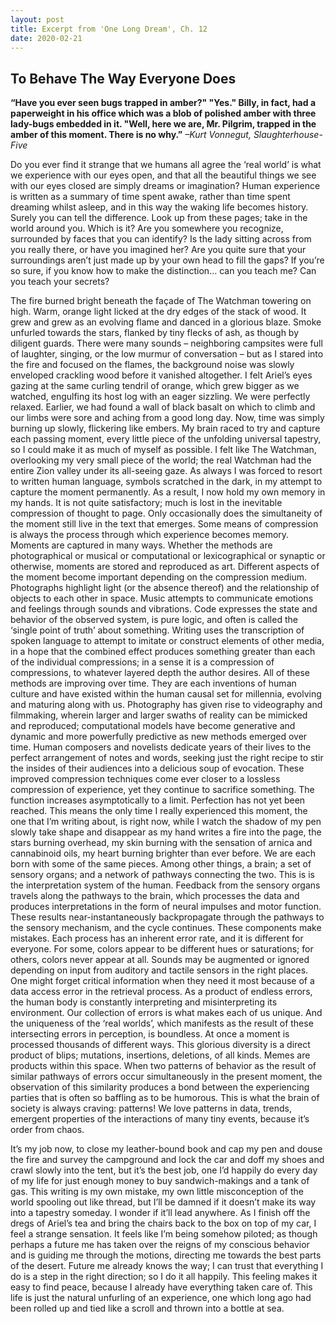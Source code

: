 ```yaml
---
layout: post
title: Excerpt from 'One Long Dream', Ch. 12
date: 2020-02-21
---
```


<h2>To Behave The Way Everyone Does</h2>

**“Have you ever seen bugs trapped in amber?" "Yes." Billy, in fact, had a paperweight in his office which was a blob of polished amber with three lady-bugs embedded in it. "Well, here we are, Mr. Pilgrim, trapped in the amber of this moment. There is no why.”**
*–Kurt Vonnegut, Slaughterhouse-Five*

Do you ever find it strange that we humans all agree the ‘real world’ is what we experience with our eyes open, and that all the beautiful things we see with our eyes closed are simply dreams or imagination? Human experience is written as a summary of time spent awake, rather than time spent dreaming whilst asleep, and in this way the waking life becomes history.
Surely you can tell the difference. Look up from these pages; take in the world around you. Which is it? Are you somewhere you recognize, surrounded by faces that you can identify? Is the lady sitting across from you really there, or have you imagined her? Are you quite sure that your surroundings aren’t just made up by your own head to fill the gaps?
If you’re so sure, if you know how to make the distinction… can you teach me? Can you teach your secrets?

The fire burned bright beneath the façade of The Watchman towering on high. Warm, orange light licked at the dry edges of the stack of wood. It grew and grew as an evolving flame and danced in a glorious blaze. Smoke unfurled towards the stars, flanked by tiny flecks of ash, as though by diligent guards. There were many sounds – neighboring campsites were full of laughter, singing, or the low murmur of conversation – but as I stared into the fire and focused on the flames, the background noise was slowly enveloped crackling wood before it vanished altogether. I felt Ariel’s eyes gazing at the same curling tendril of orange, which grew bigger as we watched, engulfing its host log with an eager sizzling. We were perfectly relaxed. Earlier, we had found a wall of black basalt on which to climb and our limbs were sore and aching from a good long day. Now, time was simply burning up slowly, flickering like embers. My brain raced to try and capture each passing moment, every little piece of the unfolding universal tapestry, so I could make it as much of myself as possible. I felt like The Watchman, overlooking my very small piece of the world; the real Watchman had the entire Zion valley under its all-seeing gaze.
As always I was forced to resort to written human language, symbols scratched in the dark, in my attempt to capture the moment permanently. As a result, I now hold my own memory in my hands. It is not quite satisfactory; much is  lost in the inevitable compression of thought to page. Only occasionally does the simultaneity of the moment still live in the text that emerges.
Some means of compression is always the process through which experience becomes memory. Moments are captured in many ways. Whether the methods are photographical or musical or computational or lexicographical or  synaptic or otherwise, moments are stored and reproduced as art. Different aspects of the moment become important depending on the compression medium. Photographs highlight light (or the absence thereof) and the relationship of objects to each other in space. Music attempts to communicate emotions and feelings through sounds and vibrations. Code expresses the state and behavior of the observed system, is pure logic, and often is called the ‘single point of truth’ about something. Writing uses the transcription of spoken language to attempt to imitate or construct elements of other media, in a hope that the combined effect produces something greater than each of the individual compressions; in a sense it is a compression of compressions, to whatever layered depth the author desires.
All of these methods are improving over time. They are each inventions of human culture and have existed within the human causal set for millennia, evolving and maturing along with us. Photography has given rise to videography and filmmaking, wherein larger and larger swaths of reality can be mimicked and reproduced; computational models have become generative and dynamic and more powerfully predictive as new methods emerged over time. Human composers and novelists dedicate years of their lives to the perfect arrangement of notes and words, seeking just the right recipe to stir the insides of their audiences into a delicious soup of evocation. These improved compression techniques come ever closer to a lossless compression of experience, yet they continue to sacrifice something. The function increases asymptotically to a limit. Perfection has not yet been reached.
This means the only time I really experienced this moment, the one that I’m writing about, is right now, while I watch the shadow of my pen slowly take shape and disappear as my hand writes a fire into the page, the stars burning overhead, my skin burning with the sensation of arnica and cannabinoid oils, my heart burning brighter than ever before.
We are each born with some of the same pieces. Among other things, a brain; a set of sensory organs; and a network of pathways connecting the two. This is is the interpretation system of the human. Feedback from the sensory organs travels along the pathways to the brain, which processes the data and produces interpretations in the form of neural impulses and motor function. These results near-instantaneously backpropagate through the pathways to the sensory mechanism, and the cycle continues.
These components make mistakes. Each process has an inherent error rate, and it is different for everyone. For some, colors appear to be different hues or saturations; for others, colors never appear at all. Sounds may be augmented or ignored depending on input from auditory and tactile sensors in the right places. One might forget critical information when they need it most because of a data access error in the retrieval process. As a product of endless errors, the human body is constantly interpreting and misinterpreting its environment. Our collection of errors is what makes each of us unique. And the uniqueness of the ‘real worlds’, which manifests as the result of these intersecting errors in perception, is boundless.  At once a moment is processed thousands of different ways. This glorious diversity is a direct product of blips; mutations, insertions, deletions, of all kinds.
Memes are products within this space. When two patterns of behavior as the result of similar pathways of errors occur simultaneously in the present moment, the observation of this similarity produces a bond between the experiencing parties that is often so baffling as to be humorous. This is what the brain of society is always craving: patterns! We love patterns in data, trends, emergent properties of the interactions of many tiny events, because it’s order from chaos.

It’s my job now, to close my leather-bound book and cap my pen and douse the fire and survey the campground and lock the car and doff my shoes and crawl slowly into the tent, but it’s the best job, one I’d happily do every day of my life for just enough money to buy sandwich-makings and a tank of gas. This writing is my own mistake, my own little misconception of the world spooling out like thread, but I’ll be damned if it doesn’t make its way into a tapestry someday. I wonder if it’ll lead anywhere. As I finish off the dregs of Ariel’s tea and bring the chairs back to the box on top of my car, I feel a strange sensation. It feels like I’m being somehow piloted; as though perhaps a future me has taken over the reigns of my conscious behavior and is guiding me through the motions, directing me towards the best parts of the desert. Future me already knows the way; I can trust that everything I do is a step in the right direction; so I do it all happily. This feeling makes it easy to find peace, because I already have everything taken care of. This life is just the natural unfurling of an experience, one which long ago had been rolled up and tied like a scroll and thrown into a bottle at sea.
